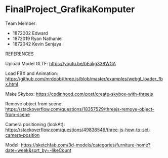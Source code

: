 # FinalProject_GrafikaKomputer

Team Member:
- 1872002 Edward
- 1872019 Ryan Nathaniel
- 1872042 Kevin Senjaya

REFERENCES

Upload Model GLTF:
https://youtu.be/bEakg338WGA

Load FBX and Animation:
https://github.com/mrdoob/three.js/blob/master/examples/webgl_loader_fbx.html

Make Skybox:
https://codinhood.com/post/create-skybox-with-threejs

Remove object from scene:
https://stackoverflow.com/questions/18357529/threejs-remove-object-from-scene

Camera positioning (lookAt):
https://stackoverflow.com/questions/49836546/three-js-how-to-set-camera-position

Model:
https://sketchfab.com/3d-models/categories/furniture-home?date=week&sort_by=-likeCount

